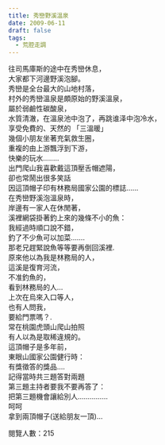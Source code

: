 ```yaml
---
title: 秀巒野溪溫泉
date: 2009-06-11
draft: false
tags:
  - 荒腔走調
---
```

往司馬庫斯的途中在秀巒休息，  
大家都下河邊野溪泡腳。  
秀巒是全台最大的山地村落，  
村外的秀巒溫泉是頗原始的野溪溫泉，  
屬於弱鹼性碳酸泉，  
水質清澈，在溫泉池中泡了，再跳谁泽中泡冷水，  
享受免費的、天然的 「三溫暖」  
幾個小朋友坐著充氣救生圈，  
重複的由上游飄浮到下游，  
快樂的玩水..……  
出門爬山我喜歡戴這頂壓舌帽遮陽，  
卻也常鬧出很多笑話  
因這頂帽子印有林務局國家公園的標誌……  
在秀巒野溪泡溫泉時，  
岸邊有一家人在休閒著，  
溪裡網袋掛著釣上來的幾條不小的魚：  
我經過時順口說不錯，  
釣了不少魚可以加菜…….  
那老兄趕緊說魚等等要再倒回溪裡.  
原來他以為我是林務局的人，  
這溪是復育河流，  
不准釣魚的，  
看到林務局的人…  
上次在烏來入口等人，  
也有人問我，  
要給門票嗎？.  
常在桃園虎頭山爬山拍照  
有人以為是取稀違規的。  
這頂帽子是多年前，  
東眼山國家公園健行時：  
有獎徵答的獎品….  
記得當時共三題答對兩題  
第三題主持者要我不要再答了：  
把第三題機會讓給別人……………  
呵呵  
拿到兩頂帽子(送給朋友一頂)…  

閱覽人數：215